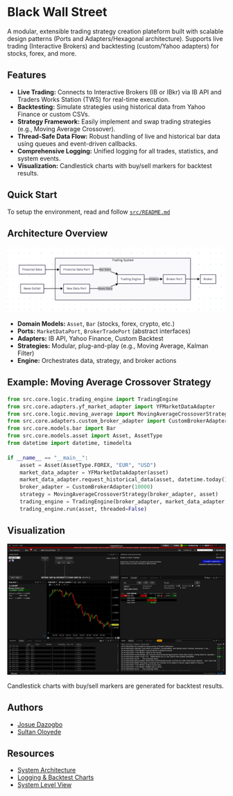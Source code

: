 # Black Wall Street

A modular, extensible trading strategy creation plateform built with scalable design patterns (Ports and Adapters/Hexagonal architecture). Supports live trading (Interactive Brokers) and backtesting (custom/Yahoo adapters) for stocks, forex, and more.

## Features
- **Live Trading:** Connects to Interactive Brokers (IB or IBkr) via IB API and Traders Works Station (TWS) for real-time execution.
- **Backtesting:** Simulate strategies using historical data from Yahoo Finance or custom CSVs.
- **Strategy Framework:** Easily implement and swap trading strategies (e.g., Moving Average Crossover).
- **Thread-Safe Data Flow:** Robust handling of live and historical bar data using queues and event-driven callbacks.
- **Comprehensive Logging:** Unified logging for all trades, statistics, and system events.
- **Visualization:** Candlestick charts with buy/sell markers for backtest results.

## Quick Start

To setup the environment, read and follow [`src/README.md`](src/README.md)


## Architecture Overview

![System Level View](Resources/Images/System/SystemLevelView.png)

- **Domain Models:** `Asset`, `Bar` (stocks, forex, crypto, etc.)
- **Ports:** `MarketDataPort`, `BrokerTradePort` (abstract interfaces)
- **Adapters:** IB API, Yahoo Finance, Custom Backtest
- **Strategies:** Modular, plug-and-play (e.g., Moving Average, Kalman Filter)
- **Engine:** Orchestrates data, strategy, and broker actions

## Example: Moving Average Crossover Strategy

```python
from src.core.logic.trading_engine import TradingEngine
from src.core.adapters.yf_market_adapter import YFMarketDataAdapter
from src.core.logic.moving_average import MovingAverageCrossoverStrategy
from src.core.adapters.custom_broker_adapter import CustomBrokerAdapter
from src.core.models.bar import Bar
from src.core.models.asset import Asset, AssetType
from datetime import datetime, timedelta

if __name__ == "__main__":
    asset = Asset(AssetType.FOREX, "EUR", "USD")
    market_data_adapter = YFMarketDataAdapter(asset)
    market_data_adapter.request_historical_data(asset, datetime.today()-timedelta(365*4), datetime.today())
    broker_adapter = CustomBrokerAdapter(10000)
    strategy = MovingAverageCrossoverStrategy(broker_adapter, asset)
    trading_engine = TradingEngine(broker_adapter, market_data_adapter, [strategy])
    trading_engine.run(asset, threaded=False)

```

## Visualization

![Backtest Chart](Resources/Images/Charts/IBPaperTrading.png)

Candlestick charts with buy/sell markers are generated for backtest results.

## Authors
- [Josue Dazogbo](https://github.com/JDazogbo)
- [Sultan Oloyede](https://github.com/sultanoloyede)

## Resources
- [System Architecture](Resources/Design/SystemArchitecture.md)
- [Logging & Backtest Charts](Resources/Images/Charts/IBPaperTrading.png)
- [System Level View](Resources/Images/System/SystemLevelView.png)